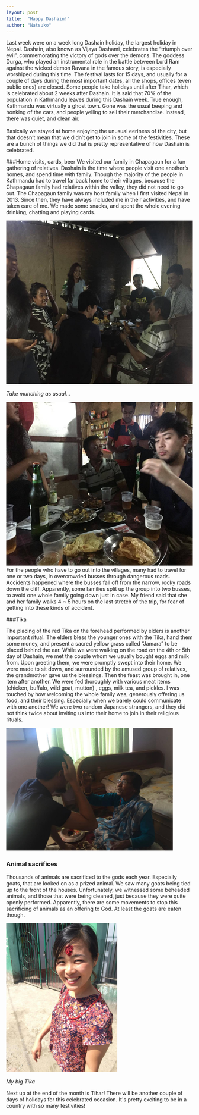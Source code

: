 ```yaml
---
layout: post
title:  "Happy Dashain!"
author: "Natsuko"
---
```


Last week were on a week long Dashain holiday, the largest holiday in Nepal. Dashain, also known as Vijaya Dashami, celebrates the “triumph over evil”, commemorating the victory of gods over the demons. The goddess Durga, who played an instrumental role in the battle between Lord Ram against the wicked demon Ravana in the famous story, is especially worshiped during this time. The festival lasts for 15 days, and usually for a couple of days during the most important dates, all the shops, offices (even public ones) are closed. Some people take holidays until after Tihar, which is celebrated about 2 weeks after Dashain. It is said that 70% of the population in Kathmandu leaves during this Dashain week. True enough, Kathmandu was virtually a ghost town. Gone was the usual beeping and honking of the cars, and people yelling to sell their merchandise. Instead, there was quiet, and clean air.
<br>  
Basically we stayed at home enjoying the unusual eeriness of the city, but that doesn’t mean that we didn’t get to join in some of the festivities. 
These are a bunch of things we did that is pretty representative of how Dashain is celebrated. 
<br>


###Home visits, cards, beer
We visited our family in Chapagaun for a fun gathering of relatives. Dashain is the time where people visit one another’s homes, and spend time with family. Though the majority of the people in Kathmandu had to travel far back home to their villages, because the Chapagaun family had relatives within the valley, they did not need to go out. The Chapagaun family was my host family when I first visited Nepal in 2013. Since then, they have always included me in their activities, and have taken care of me. We made some snacks, and spent the whole evening drinking, chatting and playing cards. 

<img src="/assets/dashain1.jpg" style="height:440px; width:600px;">

*Take munching as usual…*

<img src="/assets/dashain2.jpg" style="height:440px; width:600px;">
<br>
For the people who have to go out into the villages, many had to travel for one or two days, in overcrowded busses through dangerous roads. Accidents happened where the busses fall off from the narrow, rocky roads down the cliff. Apparently, some families split up the group into two busses, to avoid one whole family going down just in case. My friend said that she and her family walks 4 ~ 5 hours on the last stretch of the trip, for fear of getting into these kinds of accident.


###Tika

The placing of the red Tika on the forehead performed by elders is another important ritual. The elders bless the younger ones with the Tika, hand them some money, and present a sacred yellow grass called “Jamara” to be placed behind the ear. While we were walking on the road on the 4th or 5th day of Dashain, we met the couple whom we usually bought eggs and milk from. Upon greeting them, we were promptly swept into their home. We were made to sit down, and surrounded by the amused group of relatives, the grandmother gave us the blessings. Then the feast was brought in, one item after another. We were fed thoroughly with various meat items (chicken, buffalo, wild goat, mutton) , eggs, milk tea, and pickles. I was touched by how welcoming the whole family was, generously offering us food, and their blessing. Especially when we barely could communicate with one another!  We were two random Japanese strangers, and they did not think twice about inviting us into their home to join in their religious rituals. 

<img src="/assets/dashain3.jpg" style="height:330px; width:450px;">


### Animal sacrifices
Thousands of animals are sacrificed to the gods each year. Especially goats, that are looked on as a prized animal. We saw many goats being tied up to the front of the houses. Unfortunately, we witnessed some beheaded animals, and those that were being cleaned, just because they were quite openly performed. Apparently, there are some movements to stop this sacrificing of animals as an offering to God. At least the goats are eaten though. 


<img src="/assets/dashain4.jpg" style="width:300px; height:400px;">

*My big Tika*

Next up at the end of the month is Tihar! There will be another couple of days of holidays for this celebrated occasion. It's pretty exciting to be in a country with so many festivities!
